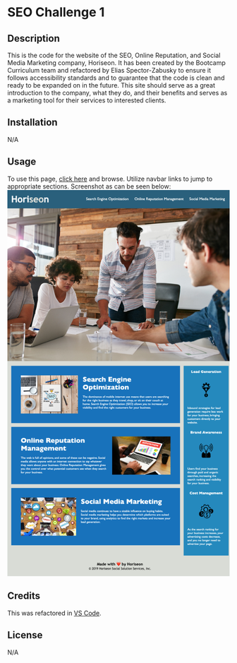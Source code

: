 # SEO Challenge 1

## Description

This is the code for the website of the SEO, Online Reputation, and Social Media Marketing company, Horiseon. It has been created by the Bootcamp Curriculum team and refactored by Elias Spector-Zabusky to ensure it follows accessibility standards and to guarantee that the code is clean and ready to be expanded on in the future. This site should serve as a great introduction to the company, what they do, and their benefits and serves as a marketing tool for their services to interested clients.

## Installation

N/A

## Usage

To use this page, <a href="https://coldweatherboyy.github.io/seo-challenge-1/">click here</a> and browse. Utilize navbar links to jump to appropriate sections. Screenshot as can be seen below:
<img src="./assets/images/HoriseonScreenshot.png" alt="Screenshot of Horiseon homepage">

## Credits

This was refactored in [VS Code](https://code.visualstudio.com/).

## License

N/A